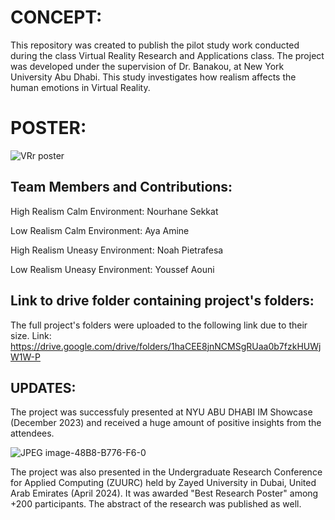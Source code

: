 # CONCEPT:
This repository was created to publish the pilot study work conducted during the class Virtual Reality Research and Applications class. The project was developed under the supervision of Dr. Banakou, at New York University Abu Dhabi. This study investigates how realism affects the human emotions in Virtual Reality.

# POSTER:
![VRr poster](https://github.com/aya-amine/VRresearch/assets/126972019/159028d2-71cd-4b3c-bacb-0dfd2d92f7e4)


## Team Members and Contributions:


High Realism Calm Environment: Nourhane Sekkat

Low Realism Calm Environment: Aya Amine

High Realism Uneasy Environment: Noah Pietrafesa

Low Realism Uneasy Environment: Youssef Aouni

## Link to drive folder containing project's folders:
The full project's folders were uploaded to the following link due to their size.
Link: https://drive.google.com/drive/folders/1haCEE8jnNCMSgRUaa0b7fzkHUWjW1W-P

## UPDATES:
The project was successfuly presented at NYU ABU DHABI IM Showcase (December 2023) and received a huge amount of positive insights from the attendees.


![JPEG image-48B8-B776-F6-0](https://github.com/aya-amine/VRresearch/assets/126972019/f974fd32-f995-4370-b495-c1d2742a9bd7)

The project was also presented in the Undergraduate Research Conference for Applied Computing (ZUURC) held by Zayed University in Dubai, United Arab Emirates (April 2024).
It was awarded "Best Research Poster" among +200 participants. The abstract of the research was published as well.


